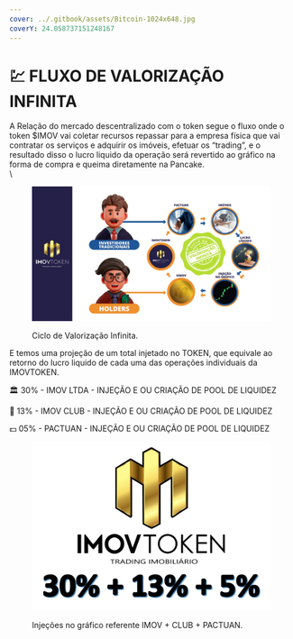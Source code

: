 ```yaml
---
cover: ../.gitbook/assets/Bitcoin-1024x648.jpg
coverY: 24.058737151248167
---
```


# 💹 FLUXO DE VALORIZAÇÃO INFINITA

A Relação do mercado descentralizado com o token segue o fluxo onde o token $IMOV vai coletar recursos repassar para a empresa física que vai contratar os serviços e adquirir os imóveis, efetuar os “trading”, e o resultado disso o lucro liquido da operação será revertido ao gráfico na forma de compra e queima diretamente na Pancake.\
\


<figure><img src="../.gitbook/assets/image (5) (1).png" alt=""><figcaption><p>Ciclo de Valorização Infinita.</p></figcaption></figure>

E temos uma projeção de um total injetado no TOKEN, que equivale ao retorno do lucro liquido de cada uma das operações individuais da IMOVTOKEN.

&#x20;    🏛  30% - IMOV LTDA - INJEÇÃO E OU CRIAÇÃO DE POOL DE LIQUIDEZ&#x20;

&#x20;    🎯 13% - IMOV CLUB - INJEÇÃO E OU CRIAÇÃO DE POOL DE LIQUIDEZ&#x20;

&#x20;    💵 05% - PACTUAN - INJEÇÃO E OU CRIAÇÃO DE POOL DE LIQUIDEZ&#x20;

&#x20;

<figure><img src="../.gitbook/assets/image (11) (2).png" alt=""><figcaption><p>Injeções no gráfico referente IMOV + CLUB + PACTUAN.</p></figcaption></figure>

